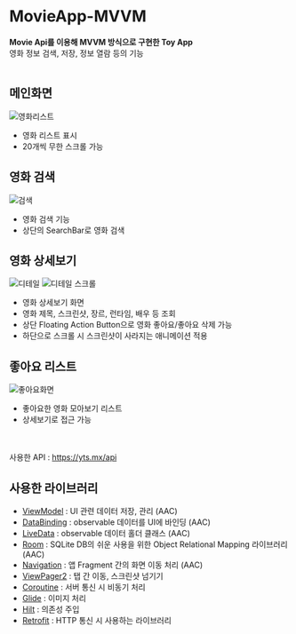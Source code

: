 # MovieApp-MVVM
**Movie Api를 이용해 MVVM 방식으로 구현한 Toy App**  
영화 정보 검색, 저장, 정보 열람 등의 기능  
<br>

## 메인화면

![영화리스트](https://user-images.githubusercontent.com/38305511/148065572-537c808f-72a5-4d12-8d01-191c43ee4643.JPG)
- 영화 리스트 표시
- 20개씩 무한 스크롤 가능  

## 영화 검색

![검색](https://user-images.githubusercontent.com/38305511/148066741-e2d5ef76-499b-4aa5-bb61-711b2694a866.JPG)
- 영화 검색 기능
- 상단의 SearchBar로 영화 검색 

## 영화 상세보기

![디테일](https://user-images.githubusercontent.com/38305511/148067820-75cd56df-145c-463d-b9f5-e8c526f01bbf.JPG)
![디테일 스크롤](https://user-images.githubusercontent.com/38305511/148067831-a915e652-8052-4052-9406-416f50e05b60.JPG)
- 영화 상세보기 화면
- 영화 제목, 스크린샷, 장르, 런타임, 배우 등 조회 
- 상단 Floating Action Button으로 영화 좋아요/좋아요 삭제 가능
- 하단으로 스크롤 시 스크린샷이 사라지는 애니메이션 적용

## 좋아요 리스트

![좋아요화면](https://user-images.githubusercontent.com/38305511/148070375-5a182626-20d1-4582-b6dd-4b02ffc3ae5b.JPG)
- 좋아요한 영화 모아보기 리스트
- 상세보기로 접근 가능

<br><br>사용한 API : https://yts.mx/api

## 사용한 라이브러리
- [ViewModel](https://developer.android.com/topic/libraries/architecture/viewmodel?gclid=Cj0KCQiAw9qOBhC-ARIsAG-rdn6Cn4XG5lKtvLB2rzzSUjVCzmyDjz2ns9r268NRdFWmtONqABIRDv4aAmo9EALw_wcB&gclsrc=aw.ds) : UI 관련 데이터 저장, 관리 (AAC)
- [DataBinding](https://developer.android.com/topic/libraries/data-binding?hl=ko) : observable 데이터를 UI에 바인딩 (AAC)
- [LiveData](https://developer.android.com/topic/libraries/architecture/livedata?hl=ko) : observable 데이터 홀더 클래스 (AAC)
- [Room](https://developer.android.com/jetpack/androidx/releases/room?gclid=Cj0KCQiAw9qOBhC-ARIsAG-rdn4_0bR_Z9VkKdS20RbYe4KRtoLby4PHF88aAVgvoutzPrKlpLnJNAIaAoTMEALw_wcB&gclsrc=aw.ds) : SQLite DB의 쉬운 사용을 위한 Object Relational Mapping 라이브러리 (AAC)
- [Navigation](https://developer.android.com/guide/navigation?gclid=Cj0KCQiAw9qOBhC-ARIsAG-rdn4nsI_gaV3fjtVk77NUv-R-zYFAS4vxa8wrIBdU8WmtrczAwihRZVcaAnmdEALw_wcB&gclsrc=aw.ds) : 앱 Fragment 간의 화면 이동 처리 (AAC)
- [ViewPager2](https://developer.android.com/jetpack/androidx/releases/viewpager2?hl=ko) : 탭 간 이동, 스크린샷 넘기기 
- [Coroutine](https://kotlinlang.org/docs/coroutines-overview.html) : 서버 통신 시 비동기 처리
- [Glide](https://github.com/bumptech/glide) : 이미지 처리
- [Hilt](https://developer.android.com/training/dependency-injection/hilt-android) : 의존성 주입
- [Retrofit](https://square.github.io/retrofit/) : HTTP 통신 시 사용하는 라이브러리
